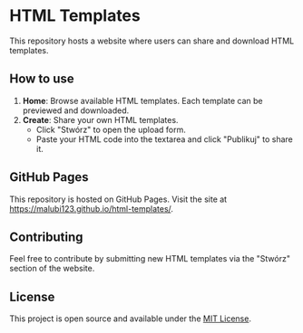 # HTML Templates

This repository hosts a website where users can share and download HTML templates.

## How to use

1. **Home**: Browse available HTML templates. Each template can be previewed and downloaded.
2. **Create**: Share your own HTML templates. 
   - Click "Stwórz" to open the upload form.
   - Paste your HTML code into the textarea and click "Publikuj" to share it.

## GitHub Pages

This repository is hosted on GitHub Pages. Visit the site at https://malubi123.github.io/html-templates/.

## Contributing

Feel free to contribute by submitting new HTML templates via the "Stwórz" section of the website.

## License

This project is open source and available under the [MIT License](LICENSE).
